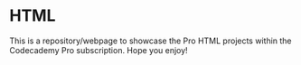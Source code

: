 # HTML

This is a repository/webpage to showcase the Pro HTML projects within the Codecademy Pro subscription. Hope you enjoy!

